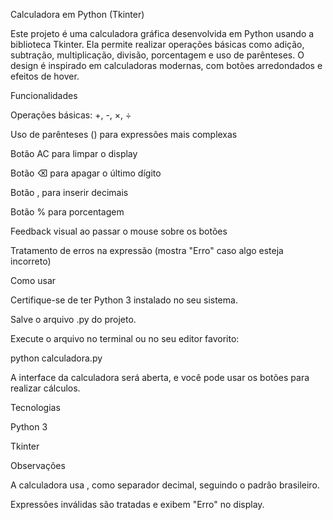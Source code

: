 Calculadora em Python (Tkinter)

Este projeto é uma calculadora gráfica desenvolvida em Python usando a biblioteca Tkinter. Ela permite realizar operações básicas como adição, subtração, multiplicação, divisão, porcentagem e uso de parênteses. O design é inspirado em calculadoras modernas, com botões arredondados e efeitos de hover.

Funcionalidades

Operações básicas: +, -, ×, ÷

Uso de parênteses () para expressões mais complexas

Botão AC para limpar o display

Botão ⌫ para apagar o último dígito

Botão , para inserir decimais

Botão % para porcentagem

Feedback visual ao passar o mouse sobre os botões

Tratamento de erros na expressão (mostra "Erro" caso algo esteja incorreto)

Como usar

Certifique-se de ter Python 3 instalado no seu sistema.

Salve o arquivo .py do projeto.

Execute o arquivo no terminal ou no seu editor favorito:

python calculadora.py


A interface da calculadora será aberta, e você pode usar os botões para realizar cálculos.

Tecnologias

Python 3

Tkinter

Observações

A calculadora usa , como separador decimal, seguindo o padrão brasileiro.

Expressões inválidas são tratadas e exibem "Erro" no display.

